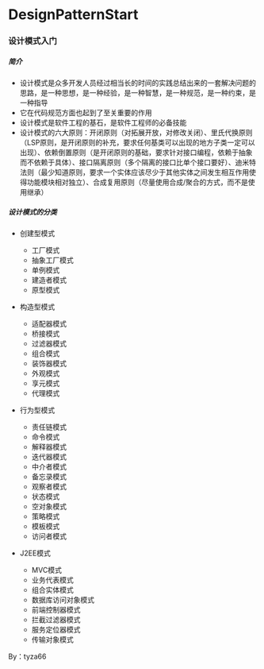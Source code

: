 # DesignPatternStart
### 设计模式入门
##### 简介
-  设计模式是众多开发人员经过相当长的时间的实践总结出来的一套解决问题的思路，是一种思想，是一种经验，是一种智慧，是一种规范，是一种约束，是一种指导
-  它在代码规范方面也起到了至关重要的作用
-  设计模式是软件工程的基石，是软件工程师的必备技能
-  设计模式的六大原则：开闭原则（对拓展开放，对修改关闭）、里氏代换原则（LSP原则，是开闭原则的补充，要求任何基类可以出现的地方子类一定可以出现）、依赖倒置原则（是开闭原则的基础，要求针对接口编程，依赖于抽象而不依赖于具体）、接口隔离原则（多个隔离的接口比单个接口要好）、迪米特法则（最少知道原则，要求一个实体应该尽少于其他实体之间发生相互作用使得功能模块相对独立）、合成复用原则（尽量使用合成/聚合的方式，而不是使用继承）

##### 设计模式的分类
- 创建型模式
    - 工厂模式
    - 抽象工厂模式
    - 单例模式
    - 建造者模式
    - 原型模式

- 构造型模式
    - 适配器模式
    - 桥接模式
    - 过滤器模式
    - 组合模式
    - 装饰器模式
    - 外观模式
    - 享元模式
    - 代理模式

- 行为型模式
    - 责任链模式
    - 命令模式
    - 解释器模式
    - 迭代器模式
    - 中介者模式
    - 备忘录模式
    - 观察者模式
    - 状态模式
    - 空对象模式
    - 策略模式
    - 模板模式
    - 访问者模式

- J2EE模式
    - MVC模式
    - 业务代表模式
    - 组合实体模式
    - 数据库访问对象模式
    - 前端控制器模式
    - 拦截过滤器模式
    - 服务定位器模式
    - 传输对象模式

By：tyza66
